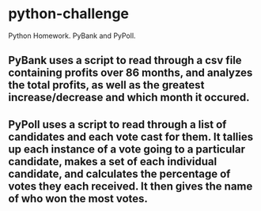 # python-challenge
 Python Homework. PyBank and PyPoll.

## PyBank uses a script to read through a csv file containing profits over 86 months, and analyzes the total profits, as well as the greatest increase/decrease and which month it occured.

## PyPoll uses a script to read through a list of candidates and each vote cast for them. It tallies up each instance of a vote going to a particular candidate, makes a set of each individual candidate, and calculates the percentage of votes they each received. It then gives the name of who won the most votes.